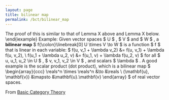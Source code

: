 ```yaml
---
layout: page
title: bilinear map
permalink: /bct/bilinear_map
---
```

The proof of this is similar to that of Lemma X above and Lemma X below. \end{iexample} Example: Given vector spaces $ U $ , $ V $ and $ W $ , a **bilinear map** $ f{\colon}\linebreak[0] U \times V \to W $ is a function $ f $ that is linear in each variable: $ f(u, v_1 + \lambda v_2) &= f(u, v_1) + \lambda f(u, v_2), \ f(u_1 + \lambda u_2, v) &= f(u_1, v) + \lambda f(u_2, v) $ for all $ u, u_1, u_2 \in U $ , $ v, v_1, v_2 \in V $ , and scalars $ \lambda $ . A good example is the scalar product (dot product), which is a bilinear map $ \begin{array}{ccc} \reals^n \times \reals^n &\to &\reals \ (\mathbf{u}, \mathbf{v}) &\mapsto &\mathbf{u}.\mathbf{v} \end{array} $ of real vector spaces.


From [Basic Category Theory](https://mathgloss.github.io/MathGloss/bct.html)